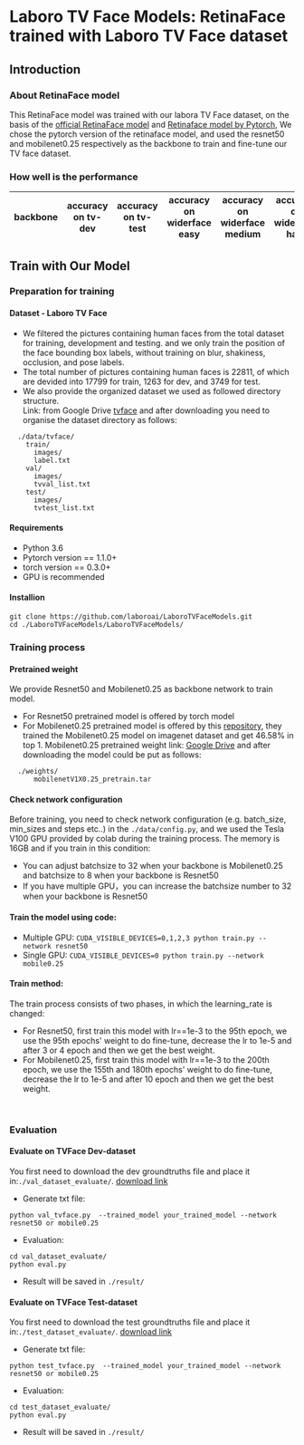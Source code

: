Laboro TV Face Models: RetinaFace trained with Laboro TV Face dataset
======
Introduction
---
### About RetinaFace model
This RetinaFace model was trained with our labora TV Face dataset, on the basis of the [official RetinaFace model](https://github.com/deepinsight/insightface/tree/master/RetinaFace) and [Retinaface model by Pytorch](https://github.com/biubug6/Pytorch_Retinaface), We chose the pytorch version of the retinaface model, and used the resnet50 and mobilenet0.25 respectively as the backbone to train and fine-tune our TV face dataset.
### How well is the performance
| backbone | accuracy on tv-dev|accuracy on tv-test|accuracy on widerface easy|accuracy on widerface medium|accuracy on widerface hard|
|:--------:|:-----------------:|:-----------------:|:------------------------:|:--------------------------:|:------------------------:|




Train with Our Model
---
### Preparation for training<br>
#### Dataset - Laboro TV Face <br>

* We filtered the pictures containing human faces from the total dataset for training, development and testing. and we only train the position of the face bounding box labels, without training on blur, shakiness, occlusion, and pose labels.<br>
* The total number of pictures containing human faces is 22811, of which are devided into 17799 for train, 1263 for dev, and 3749 for test.<br>
* We also provide the organized dataset we used as followed directory structure. <br>
Link: from Google Drive [tvface](https://drive.google.com/drive/folders/1zT16rpWvVJrnDKG13mU6rkMXlZP9F01E?usp=sharing)
and after downloading you need to organise the dataset directory as follows:<br>
```
  ./data/tvface/
    train/
      images/
      label.txt
    val/
      images/
      tvval_list.txt
    test/
      images/
      tvtest_list.txt
```

#### Requirements<br>

* Python 3.6<br>
* Pytorch version == 1.1.0+<br>
* torch version == 0.3.0+<br>
* GPU is recommended

#### Installion<br>

```linux
git clone https://github.com/laboroai/LaboroTVFaceModels.git
cd ./LaboroTVFaceModels/LaboroTVFaceModels/
```

### Training process<br>
#### Pretrained weight<br>
We provide Resnet50 and Mobilenet0.25 as backbone network to train model. 
* For Resnet50 pretrained model is offered by torch model
* For Mobilenet0.25 pretrained model is offered by this [repository](https://github.com/biubug6/Pytorch_Retinaface), they trained the Mobilenet0.25 model on imagenet dataset and get 46.58% in top 1. Mobilenet0.25 pretrained weight link: [Google Drive](https://drive.google.com/file/d/1bilHHmGKfuqjQ3V7loqLRGgpAP8KHIKV/view?usp=sharing) and after downloading the model could be put as follows:
```linux
  ./weights/
      mobilenetV1X0.25_pretrain.tar
```

#### Check network configuration<br>

Before training, you need to check network configuration (e.g. batch_size, min_sizes and steps etc..) in the ```./data/config.py```, and we used the Tesla V100 GPU provided by colab during the training process. The memory is 16GB and if you train in this condition:<br>
* You can adjust batchsize to 32 when your backbone is Mobilenet0.25 and batchsize to 8 when your backbone is Resnet50<br>
* If you have multiple GPU，you can increase the batchsize number to 32 when your backbone is Resnet50<br>

#### Train the model using code:
* Multiple GPU: ```CUDA_VISIBLE_DEVICES=0,1,2,3 python train.py --network resnet50```<br>
* Single GPU: ```CUDA_VISIBLE_DEVICES=0 python train.py --network mobile0.25```

#### Train method:<br>
The train process consists of two phases, in which the learning_rate is changed:<br>
* For Resnet50, first train this model with lr==1e-3 to the 95th epoch, we use the 95th epochs' weight to do fine-tune, decrease the lr to 1e-5 and after 3 or 4 epoch and then we get the best weight.
* For Mobilenet0.25, first train this model with lr==1e-3 to the 200th epoch, we use the 155th and 180th epochs' weight to do fine-tune, decrease the lr to 1e-5 and after 10 epoch and then we get the best weight.
<br>

### Evaluation<br>
#### Evaluate on TVFace Dev-dataset<br>
You first need to download the dev groundtruths file and place it in:```./val_dataset_evaluate/```.  [download link](https://drive.google.com/drive/folders/1SnRVaS_l6U4yg6bfPCDdfupAza55mYUH?usp=sharing)<br>
* Generate txt file:
```linux
python val_tvface.py  --trained_model your_trained_model --network resnet50 or mobile0.25
```
* Evaluation:
```linux
cd val_dataset_evaluate/
python eval.py
```
* Result will be saved in ```./result/```<br>

#### Evaluate on TVFace Test-dataset<br>
You first need to download the test groundtruths file and place it in:```./test_dataset_evaluate/```.  [download link](https://drive.google.com/drive/folders/1YA60ZBHgFe3TPcpmNXTsEVWC5Fxm2oGi?usp=sharing)<br>
* Generate txt file:
```linux
python test_tvface.py  --trained_model your_trained_model --network resnet50 or mobile0.25
```
* Evaluation:
```linux
cd test_dataset_evaluate/
python eval.py
```
* Result will be saved in ```./result/```





 



